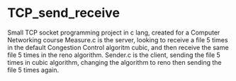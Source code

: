 # TCP_send_receive
Small TCP socket programming project in c lang, created for a Computer Networking course
Measure.c is the server, looking to receive a file 5 times in the default Congestion Control algoritm cubic, and then receive the same file 5 times in the reno algorithm.
Sender.c is the client, sending the file 5 times in cubic algorithm, changing the algorithm to reno then sending the file 5 times again.
